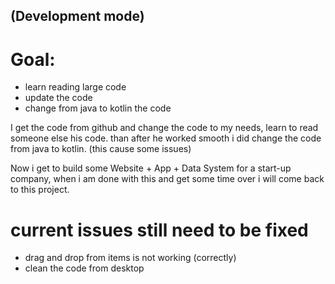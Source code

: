 ## (Development mode)

# Goal:
- learn reading large code
- update the code
- change from java to kotlin the code

I get the code from github and change the code to my needs, learn to read someone else his code.
than after he worked smooth i did change the code from java to kotlin. (this cause some issues)


Now i get to build some Website + App + Data System for a start-up company,
when i am done with this and get some time over  i will come back to this project.

# current issues still need to be fixed
- drag and drop from items is not working (correctly)
- clean the code from desktop


